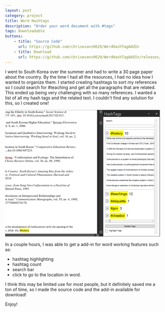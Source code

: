 ```yaml
---
layout: post
category: project
title: Word Hashtags
description: "Order your word document with #tags"
tags: Downloadable
buttons:
    - title: "Source Code"
      url: https://github.com/chrisevans9629/WordHashTagAddIn
    - title: Download
      url: https://github.com/chrisevans9629/WordHashTagAddIn/releases/download/1.0.0.1/WordHasTagAddIn1.0.0.1.zip
---
```


I went to South Korea over the summer and had to write a 30 page paper about the country.  By the time I had all the resources, I had no idea how I wanted to organize them.  I started creating hashtags to sort my references so I could search for #teaching and get all the paragraphs that are related.  This ended up being very challenging with so many references.  I wanted a list of all my hash tags and the related text.  I couldn't find any solution for this, so I created one!

![word example](/assets/images/word-tag.png)

In a couple hours, I was able to get a add-in for word working features such as:

- hashtag highlighting
- hashtag count
- search bar
- click to go to the location in word.

I think this may be limited use for most people, but it definitely saved me a ton of time, so I made the source code and the add-in available for download!

Enjoy!